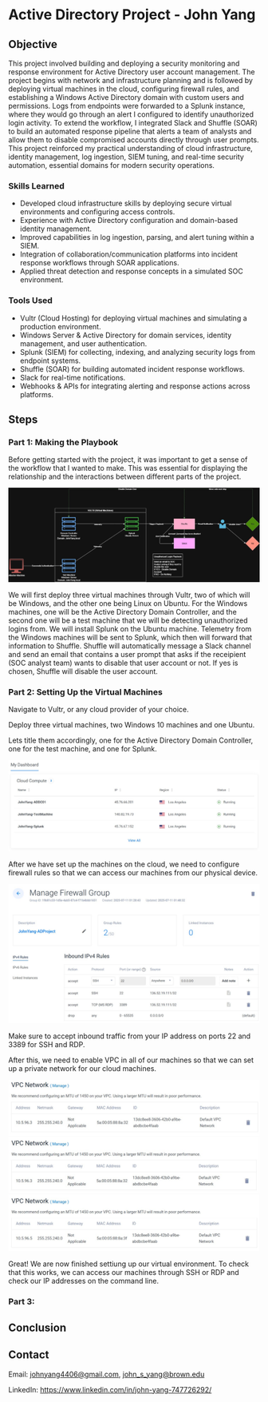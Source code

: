 # Active Directory Project - John Yang

## Objective

This project involved building and deploying a security monitoring and response environment for Active Directory user account management. The project begins with network and infrastructure planning and is followed by deploying virtual machines in the cloud, configuring firewall rules, and establishing a Windows Active Directory domain with custom users and permissions. Logs from endpoints were forwarded to a Splunk instance, where they would go through an alert I configured to identify unauthorized login activity. To extend the workflow, I integrated Slack and Shuffle (SOAR) to build an automated response pipeline that alerts a team of analysts and allow them to disable compromised accounts directly through user prompts. This project reinforced my practical understanding of cloud infrastructure, identity management, log ingestion, SIEM tuning, and real-time security automation, essential domains for modern security operations.

### Skills Learned

- Developed cloud infrastructure skills by deploying secure virtual environments and configuring access controls.
- Experience with Active Directory configuration and domain-based identity management.
- Improved capabilities in log ingestion, parsing, and alert tuning within a SIEM.
- Integration of collaboration/communication platforms into incident response workflows through SOAR applications.
- Applied threat detection and response concepts in a simulated SOC environment.

### Tools Used

- Vultr (Cloud Hosting) for deploying virtual machines and simulating a production environment.
- Windows Server & Active Directory for domain services, identity management, and user authentication.
- Splunk (SIEM) for collecting, indexing, and analyzing security logs from endpoint systems.
- Shuffle (SOAR) for building automated incident response workflows.
- Slack for real-time notifications.
- Webhooks & APIs for integrating alerting and response actions across platforms.

## Steps

### Part 1: Making the Playbook

Before getting started with the project, it was important to get a sense of the workflow that I wanted to make. This was essential for displaying the relationship and the interactions between different parts of the project.

![alt text](Playbook.jpg)

We will first deploy three virtual machines through Vultr, two of which will be Windows, and the other one being Linux on Ubuntu. For the Windows machines, one will be the Active Directory Domain Controller, and the second one will be a test machine that we will be detecting unauthorized logins from. We will install Splunk on the Ubuntu machine. Telemetry from the Windows machines will be sent to Splunk, which then will forward that information to Shuffle. Shuffle will automatically message a Slack channel and send an email that contains a user prompt that asks if the receipient (SOC analyst team) wants to disable that user account or not. If yes is chosen, Shuffle will disable the user account.

### Part 2: Setting Up the Virtual Machines

Navigate to Vultr, or any cloud provider of your choice. 

Deploy three virtual machines, two Windows 10 machines and one Ubuntu.

Lets title them accordingly, one for the Active Directory Domain Controller, one for the test machine, and one for Splunk.

![alt text](3server.jpg)

After we have set up the machines on the cloud, we need to configure firewall rules so that we can access our machines from our physical device.

![alt text](FirewallRules.jpg)

Make sure to accept inbound traffic from your IP address on ports 22 and 3389 for SSH and RDP.

After this, we need to enable VPC in all of our machines so that we can set up a private network for our cloud machines.

![alt text](ADDCVPC.jpg)
![alt text](TestMachineVPC.jpg)
![alt text](LinuxVPC.jpg)

Great! We are now finished settiung up our virtual environment. To check that this works, we can access our machines through SSH or RDP and check our IP addresses on the command line.

### Part 3: 












## Conclusion



## Contact

Email: <johnyang4406@gmail.com>, <john_s_yang@brown.edu>

LinkedIn: <https://www.linkedin.com/in/john-yang-747726292/>
